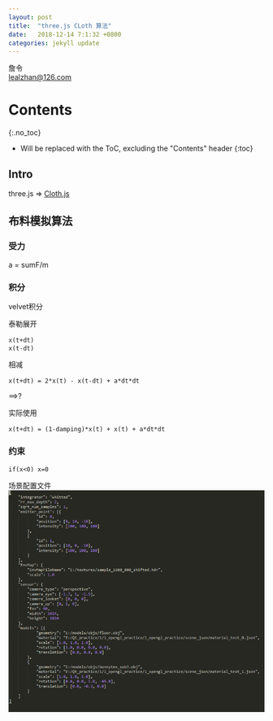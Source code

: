 ```yaml
---
layout: post
title:  "three.js CLoth 算法"
date:   2018-12-14 7:1:32 +0800
categories: jekyll update
---
```


詹令   
lealzhan@126.com    

# Contents
{:.no_toc}

* Will be replaced with the ToC, excluding the "Contents" header
{:toc}

## Intro

three.js => [Cloth.js](https://github.com/mrdoob/three.js/blob/master/examples/js/Cloth.js)

## 布料模拟算法


### 受力

a = sumF/m


### 积分

velvet积分

泰勒展开

    x(t+dt)
    x(t-dt)

相减

    x(t+dt) = 2*x(t) - x(t-dt) + a*dt*dt

==>?

实际使用

    x(t+dt) = (1-damping)*x(t) + x(t) + a*dt*dt




### 约束

    if(x<0) x=0




场景配置文件   
![](https://raw.githubusercontent.com/lealzhan/lealzhan.github.io/master/_pictures/2018-3-2-xyrender-1.png)




